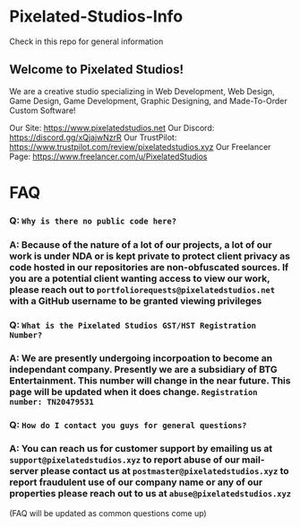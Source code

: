 # Pixelated-Studios-Info
Check in this repo for general information


## Welcome to Pixelated Studios!

We are a creative studio specializing in Web Development, Web Design, Game Design, Game Development, Graphic Designing, and Made-To-Order Custom Software!

Our Site: https://www.pixelatedstudios.net
Our Discord: https://discord.gg/xQjajwNzrR
Our TrustPilot: https://www.trustpilot.com/review/pixelatedstudios.xyz
Our Freelancer Page: https://www.freelancer.com/u/PixelatedStudios

# FAQ
### Q: `Why is there no public code here?`
### A: Because of the nature of a lot of our projects, a lot of our work is under NDA or is kept private to protect client privacy as code hosted in our repositories are non-obfuscated sources. If you are a potential client wanting access to view our work, please reach out to `portfoliorequests@pixelatedstudios.net` with a GitHub username to be granted viewing privileges

### Q: `What is the Pixelated Studios GST/HST Registration Number?`
### A: We are presently undergoing incorpoation to become an independant company. Presently we are a subsidiary of BTG Entertainment. This number will change in the near future. This page will be updated when it does change. `Registration number: TN20479531`

### Q: `How do I contact you guys for general questions?`
### A: You can reach us for customer support by emailing us at `support@pixelatedstudios.xyz` to report abuse of our mail-server please contact us at `postmaster@pixelatedstudios.xyz` to report fraudulent use of our company name or any of our properties please reach out to us at `abuse@pixelatedstudios.xyz`

(FAQ will be updated as common questions come up)


